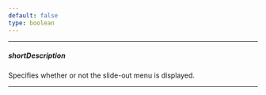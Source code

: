 ```yaml
---
default: false
type: boolean
---
```

---
##### shortDescription
Specifies whether or not the slide-out menu is displayed.

---
